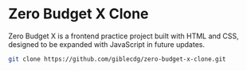 # Zero Budget X Clone

Zero Budget X is a frontend practice project built with HTML and CSS, designed to be expanded with JavaScript in future updates.

```bash
git clone https://github.com/giblecdg/zero-budget-x-clone.git
```
